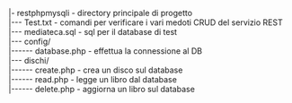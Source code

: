 |- restphpmysqli       - directory principale di progetto  
|--- Test.txt          - comandi per verificare i vari medoti CRUD del servizio REST  
|--- mediateca.sql     - sql per il database di test  
|--- config/  
|------ database.php     - effettua la connessione al DB  
|--- dischi/   
|------ create.php       - crea un disco sul database  
|------ read.php         - legge un libro dal database  
|------ delete.php       - aggiorna un libro sul database  
